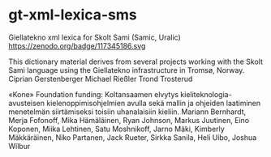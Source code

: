 # gt-xml-lexica-sms
Giellatekno xml lexica for Skolt Sami (Samic, Uralic)
https://zenodo.org/badge/117345186.svg

This dictionary material derives from several projects working with the Skolt Sami language using the Giellatekno infrastructure in Tromsø, Norway.
Ciprian Gerstenberger
Michael Rießler
Trond Trosterud

«Kone» Foundation funding: Koltansaamen elvytys kieliteknologia-avusteisen kielenoppimisohjelmien avulla sekä mallin ja ohjeiden laatiminen menetelmän siirtämiseksi toisiin uhanalaisiin kieliin.
Mariann Bernhardt, Merja Fofonoff, Mika Hämäläinen, Ryan Johnson, Markus Juutinen, Eino Koponen, Miika Lehtinen, Satu Moshnikoff, Jarno Mäki, Kimberly Mäkkäräinen, Niko Partanen, Jack Rueter, Sirkka Sanila, Heli Uibo, Joshua Wilbur

